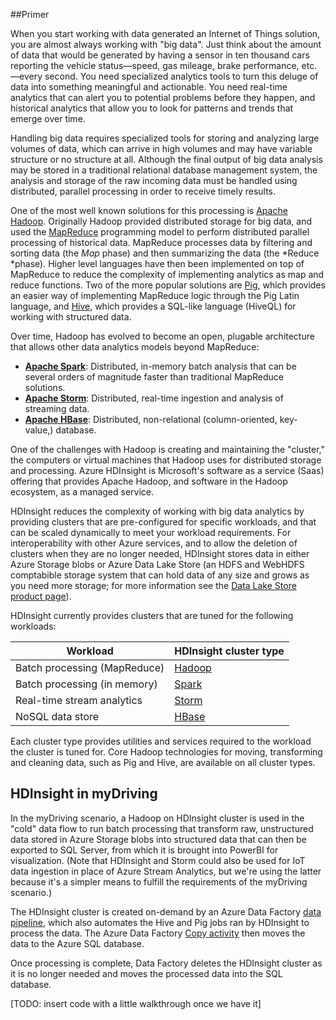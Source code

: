##Primer

When you start working with data generated an Internet of Things solution, you are almost always working with "big data". Just think about the amount of data that would be generated by having a sensor in ten thousand cars reporting the vehicle status—speed, gas mileage, brake performance, etc.—every second. You need specialized analytics tools to turn this deluge of data into something meaningful and actionable. You need real-time analytics that can alert you to potential problems before they happen, and historical analytics that allow you to look for patterns and trends that emerge over time.

Handling big data requires specialized tools for storing and analyzing large volumes of data, which can arrive in high volumes and may have variable structure or no structure at all. Although the final output of big data analysis may be stored in a traditional relational database management system, the analysis and storage of the raw incoming data must be handled using distributed, parallel processing in order to receive timely results.

One of the most well known solutions for this processing is [Apache Hadoop](http://hadoop.apache.org/). Originally Hadoop provided distributed storage for big data, and used the [MapReduce](https://en.wikipedia.org/wiki/MapReduce) programming model to perform distributed parallel processing of historical data. MapReduce processes data by filtering and sorting data (the *Map* phase) and then summarizing the data (the *Reduce *phase). Higher level languages have then been implemented on top of MapReduce to reduce the complexity of implementing analytics as map and reduce functions. Two of the more popular solutions are [Pig](https://en.wikipedia.org/wiki/Pig_(programming_language)), which provides an easier way of implementing MapReduce logic through the Pig Latin language, and [Hive](https://en.wikipedia.org/wiki/Apache_Hive), which provides a SQL-like language (HiveQL) for working with structured data.

Over time, Hadoop has evolved to become an open, plugable architecture that allows other data analytics models beyond MapReduce:

- **[Apache Spark](https://spark.apache.org/)**: Distributed, in-memory batch analysis that can be several orders of magnitude faster than traditional MapReduce solutions.
- **[Apache Storm](https://storm.apache.org/)**: Distributed, real-time ingestion and analysis of streaming data.
- **[Apache HBase](http://hbase.apache.org/)**: Distributed, non-relational (column-oriented, key-value,) database.

One of the challenges with Hadoop is creating and maintaining the "cluster," the computers or virtual machines that Hadoop uses for distributed storage and processing. Azure HDInsight is Microsoft's software as a service (Saas) offering that provides Apache Hadoop, and software in the Hadoop ecosystem, as a managed service.

HDInsight reduces the complexity of working with big data analytics by providing clusters that are pre-configured for specific workloads, and that can be scaled dynamically to meet your workload requirements. For interoperability with other Azure services, and to allow the deletion of clusters when they are no longer needed, HDInsight stores data in either Azure Storage blobs or Azure Data Lake Store (an HDFS and WebHDFS comptabible storage system that can hold data of any size and grows as you need more storage; for more information see the [Data Lake Store product page](https://azure.microsoft.com/en-us/solutions/data-lake/)).

HDInsight currently provides clusters that are tuned for the following workloads:

| Workload | HDInsight cluster type |
| ----- | ----- |
| Batch processing (MapReduce) | [Hadoop](https://azure.microsoft.com/en-us/documentation/articles/hdinsight-hadoop-introduction/) |
| Batch processing (in memory) | [Spark](https://azure.microsoft.com/en-us/documentation/articles/hdinsight-apache-spark-overview/) |
| Real-time stream analytics | [Storm](https://azure.microsoft.com/en-us/documentation/articles/hdinsight-storm-overview/) |
| NoSQL data store | [HBase](https://azure.microsoft.com/en-us/documentation/articles/hdinsight-hbase-overview/) |

Each cluster type provides utilities and services required to the workload the cluster is tuned for. Core Hadoop technologies for moving, transforming and cleaning data, such as Pig and Hive, are available on all cluster types.


## HDInsight in myDriving

In the myDriving scenario, a Hadoop on HDInsight cluster is used in the "cold" data flow to run batch processing that transform raw, unstructured data stored in Azure Storage blobs into structured data that can then be exported to SQL Server, from which it is brought into PowerBI for visualization. (Note that HDInsight and Storm could also be used for IoT data ingestion in place of Azure Stream Analytics, but we're using the latter because it's a simpler means to fulfill the requirements of the myDriving scenario.)

The HDInsight cluster is created on-demand by an Azure Data Factory [data pipeline](https://azure.microsoft.com/en-us/documentation/articles/data-factory-create-pipelines/), which also automates the Hive and Pig jobs ran by HDInsight to process the data. The Azure Data Factory [Copy activity](https://azure.microsoft.com/en-us/documentation/articles/data-factory-create-pipelines/) then moves the data to the Azure SQL database.
 
Once processing is complete, Data Factory deletes the HDInsight cluster as it is no longer needed and moves the processed data into the SQL database.

[TODO: insert code with a little walkthrough once we have it]

